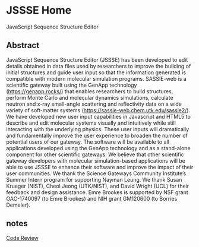 # JSSSE Home
JavaScript Sequence Structure Editor

## Abstract
JavaScript Sequence Structure Editor (JSSSE) has been developed to edit details obtained in data files used by researchers to improve the building of initial structures and guide user input so that the information generated is compatible with modern molecular simulation programs.  SASSIE-web is a scientific gateway built using the GenApp technology (https://genapp.rocks/) that enables researchers to build structures, perform Monte Carlo and molecular dynamics simulations, calculate neutron and x-ray small-angle scattering and reflectivity data on a wide variety of soft-matter systems (https://sassie-web.chem.utk.edu/sassie2/). We have developed new user input capabilities in Javascript and HTML5 to describe and edit molecular systems visually and intuitively while still interacting with the underlying physics. These user inputs will dramatically and fundamentally improve the user experience to broaden the number of potential users of our gateway. The software will be available to all applications developed using the GenApp technology and as a stand-alone component for other scientific gateways. We believe that other scientific gateway developers with molecular simulation-based applications will be able to use JSSSE to enhance their software and improve the impact of their user communities. We thank the Science Gateways Community Institute’s Summer Intern program for supporting Nayman Leung.  We thank Susan Krueger (NIST), Cheol Jeong (UTK/NIST), and David Wright (UCL) for their feedback and design assistance. Emre Brookes is supported by NSF grant OAC-1740097 (to Emre Brookes) and NIH grant GM120600 (to Borries Demeler).

## notes
[Code Review](https://github.com/ehb54/jssse/tree/master/JS%20Widget%20Basics/codeReview.md)
